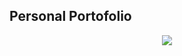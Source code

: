 ## Personal Portofolio

<p align="center">
    <img src="https://raw.githubusercontent.com/vzze/vzze.github.io/static-page/meta/readme_banner.png">
</p>

